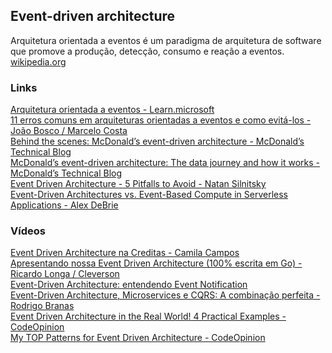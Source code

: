## Event-driven architecture

Arquitetura orientada a eventos é um paradigma de arquitetura de software que promove a produção, detecção, consumo e reação a eventos. [wikipedia.org](https://en.wikipedia.org/wiki/Event-driven_architecture)

### Links
[Arquitetura orientada a eventos - Learn.microsoft](https://learn.microsoft.com/pt-br/azure/architecture/guide/architecture-styles/event-driven)\
[11 erros comuns em arquiteturas orientadas a eventos e como evitá-los - João Bosco / Marcelo Costa](https://www.infoq.com/br/articles/11-erros-eda-como-evitar/)\
[Behind the scenes: McDonald’s event-driven architecture - McDonald’s Technical Blog](https://medium.com/mcdonalds-technical-blog/behind-the-scenes-mcdonalds-event-driven-architecture-51a6542c0d86)\
[McDonald’s event-driven architecture: The data journey and how it works - McDonald’s Technical Blog](https://medium.com/mcdonalds-technical-blog/mcdonalds-event-driven-architecture-the-data-journey-and-how-it-works-4591d108821f)\
[Event Driven Architecture - 5 Pitfalls to Avoid - Natan Silnitsky](https://medium.com/wix-engineering/event-driven-architecture-5-pitfalls-to-avoid-b3ebf885bdb1)\
[Event-Driven Architectures vs. Event-Based Compute in Serverless Applications - Alex DeBrie](https://www.alexdebrie.com/posts/event-driven-vs-event-based/)

### Vídeos
[Event Driven Architecture na Creditas - Camila Campos](https://www.youtube.com/watch?v=pRG0Phb8ZJM)\
[Apresentando nossa Event Driven Architecture (100% escrita em Go) - Ricardo Longa / Cleverson](https://www.infoq.com/br/presentations/apresentando-nossa-event-driven-architecture/)\
[Event-Driven Architecture: entendendo Event Notification](https://www.youtube.com/watch?v=J7ze_DJOpB4)\
[Event-Driven Architecture, Microservices e CQRS: A combinação perfeita - Rodrigo Branas](https://www.youtube.com/watch?v=2LQkKU3dPGo)\
[Event Driven Architecture in the Real World! 4 Practical Examples - CodeOpinion](https://www.youtube.com/watch?v=dhdLxW0vDro)\
[My TOP Patterns for Event Driven Architecture - CodeOpinion](https://www.youtube.com/watch?v=P5hq6iWn_p8)
